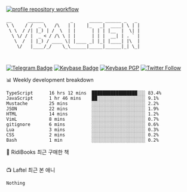 [![profile repository workflow](https://github.com/vbalien/vbalien/actions/workflows/push.yml/badge.svg)](https://github.com/vbalien/vbalien/actions/workflows/push.yml)
```
__      ______          _      _____ ______ _   _ 
\ \    / /  _ \   /\   | |    |_   _|  ____| \ | |
 \ \  / /| |_) | /  \  | |      | | | |__  |  \| |
  \ \/ / |  _ < / /\ \ | |      | | |  __| | . ` |
   \  /  | |_) / ____ \| |____ _| |_| |____| |\  |
    \/   |____/_/    \_\______|_____|______|_| \_|
                                                  
                                                  
```
[![Telegram Badge](https://img.shields.io/badge/-Telegram-2CA5E0?logo=telegram)](https://t.me/vbalien)
[![Keybase Badge](https://img.shields.io/badge/-Keybase-33A0FF?logo=keybase&logoColor=white)](https://keybase.io/vbalien)
[![Keybase PGP](https://img.shields.io/keybase/pgp/vbalien)](http://sks.pod02.fleetstreetops.com/pks/lookup?search=0xE98CF73DE1E36F7D1B8A383AFD987F8DBE513071&fingerprint=on&op=index)
[![Twitter Follow](https://img.shields.io/twitter/follow/_elnyan)](https://twitter.com/_elnyan)

📊 Weekly development breakdown
```
TypeScript      16 hrs 12 mins  █████████████████░░░ 83.4%
JavaScript      1 hr 46 mins    ██░░░░░░░░░░░░░░░░░░ 9.1%
Mustache        25 mins         ░░░░░░░░░░░░░░░░░░░░ 2.2%
JSON            22 mins         ░░░░░░░░░░░░░░░░░░░░ 1.9%
HTML            14 mins         ░░░░░░░░░░░░░░░░░░░░ 1.2%
VimL            8 mins          ░░░░░░░░░░░░░░░░░░░░ 0.7%
gitignore       6 mins          ░░░░░░░░░░░░░░░░░░░░ 0.6%
Lua             3 mins          ░░░░░░░░░░░░░░░░░░░░ 0.3%
CSS             2 mins          ░░░░░░░░░░░░░░░░░░░░ 0.2%
Bash            1 min           ░░░░░░░░░░░░░░░░░░░░ 0.2%
```
📖 RidiBooks 최근 구매한 책
```
```
📺 Laftel 최근 본 애니
```
Nothing
```
